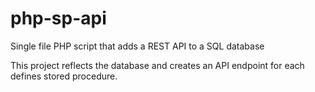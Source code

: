 # php-sp-api
Single file PHP script that adds a REST API to a SQL database

This project reflects the database and creates an API endpoint for each defines stored procedure.

